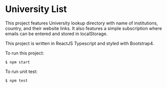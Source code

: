 # University List

This project features University lookup directory with name of institutions, country, and their website links.
It also features a simple subscription where emails can be entered and stored in localStorage.

This project is written in ReactJS Typescript and styled with Bootstrap4.

To run this project:
```
$ npm start
```

To run unit test:
```
$ npm test
```